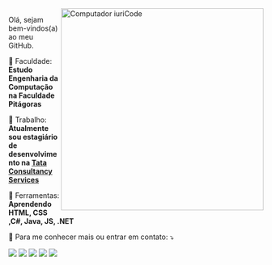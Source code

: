 <img src="https://raw.githubusercontent.com/MicaelliMedeiros/micaellimedeiros/master/image/computer-illustration.png" min-width="400px" max-width="400px" width="400px" align="right" alt="Computador iuriCode">

<p align="left"> 
 Olá, sejam bem-vindos(a) ao meu GitHub.
  
</p>

<p align="left">
  🦄 Faculdade: <strong> Estudo Engenharia da Computação na Faculdade Pitágoras </strong>
</p>

<p align="left">
  💼 Trabalho: <strong>Atualmente sou estagiário de desenvolvimento na <a href="https://www.tcs.com/">Tata Consultancy Services</a> </strong>
</p>

<p align="left">
  💼 Ferramentas: <strong> Aprendendo HTML, CSS ,C#, Java, JS, .NET </strong>
</p>

<p align="left">
  💌 Para me conhecer mais ou entrar em contato: ⤵️
</p>

<p align="left">
  <a href="joao.pedrosil@hotmail.com"  target ="_blank" alt="Outlook">
  <img src="https://img.shields.io/badge/-Gmail-FF0000?style=flat-square&labelColor=FF0000&logo=gmail&logoColor=white&" /></a>

  <a href="https://www.linkedin.com/in/joaopedros" target ="_blank" alt="Linkedin">
  <img src="https://img.shields.io/badge/-Linkedin-0e76a8?style=flat-square&logo=Linkedin&logoColor=white&" /></a>

  <a href="https://api.whatsapp.com/send?phone=5543984115354&text=Ol%C3%A1%2C%20cheguei%20aqui%20pelo%20seu%20GitHub" target =" _blank" alt="WhatsApp">
  <img src="https://img.shields.io/badge/-WhatsApp-25d366?style=flat-square&labelColor=25d366&logo=whatsapp&logoColor=white& "/></a>

  <a href="https://www.facebook.com/joaowick17" target ="_blank" alt="Facebook">
  <img src="https://img.shields.io/badge/-Facebook-3b5998?style=flat-square&labelColor=3b5998&logo=facebook&logoColor=white&"/></a>

  <a href="https://www.instagram.com/joao_wick17/" target ="_blank" alt="Instagram">
  <img src="https://img.shields.io/badge/-Instagram-DF0174?style=flat-square&labelColor=DF0174&logo=instagram&logoColor=white& "/></a>
</p>  
